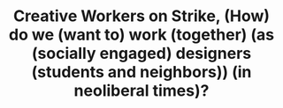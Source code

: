 ---
title: Creative Workers on Strike, (How) do we (want to) work (together) (as (socially engaged) designers (students and neighbors)) (in neoliberal times)?
type:
subtext: as part of UVW-DCW
dateFormat: # "year", otherwise will be displayed MM.YYYY
dateEnd: 
dateStart: 2021-09-01
url: https://www.sternberg-press.com/product/how-do-we-want-to-work-together-as-socially-engaged-designers-students-and-neighbors-in-neoliberal-times/
---